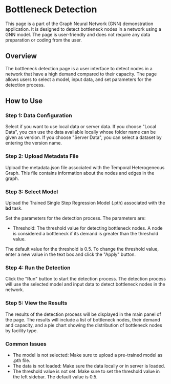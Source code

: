 # Bottleneck Detection

This page is a part of the Graph Neural Network (GNN) demonstration application. It is designed to detect bottleneck nodes in a network using a GNN model. The page is user-friendly and does not require any data preparation or coding from the user.

## Overview

The bottleneck detection page is a user interface to detect nodes in a network that have a high demand compared to their capacity. The page allows users to select a model, input data, and set parameters for the detection process.

## How to Use

### Step 1: Data Configuration

Select if you want to use local data or server data. If you choose "Local Data", you can use the data available locally whose folder name can be given as version. If you choose "Server Data", you can select a dataset by entering the version name.

### Step 2: Upload Metadata File

Upload the metadata.json file associated with the Temporal Heterogeneous Graph. This file contains information about the nodes and edges in the graph.

### Step 3: Select Model
Upload the Trained Single Step Regression Model (.pth) associated with the **bd** task.

Set the parameters for the detection process. The parameters are:

* Threshold: The threshold value for detecting bottleneck nodes. A node is considered a bottleneck if its demand is greater than the threshold value.

The default value for the threshold is 0.5. To change the threshold value, enter a new value in the text box and click the "Apply" button.

### Step 4: Run the Detection

Click the "Run" button to start the detection process. The detection process will use the selected model and input data to detect bottleneck nodes in the network.

### Step 5: View the Results

The results of the detection process will be displayed in the main panel of the page. The results will include a list of bottleneck nodes, their demand and capacity, and a pie chart showing the distribution of bottleneck nodes by facility type.


### Common Issues

* The model is not selected: Make sure to upload a pre-trained model as .pth file.
* The data is not loaded: Make sure the data locally or in server is loaded.
* The threshold value is not set: Make sure to set the threshold value in the left sidebar. The default value is 0.5.
